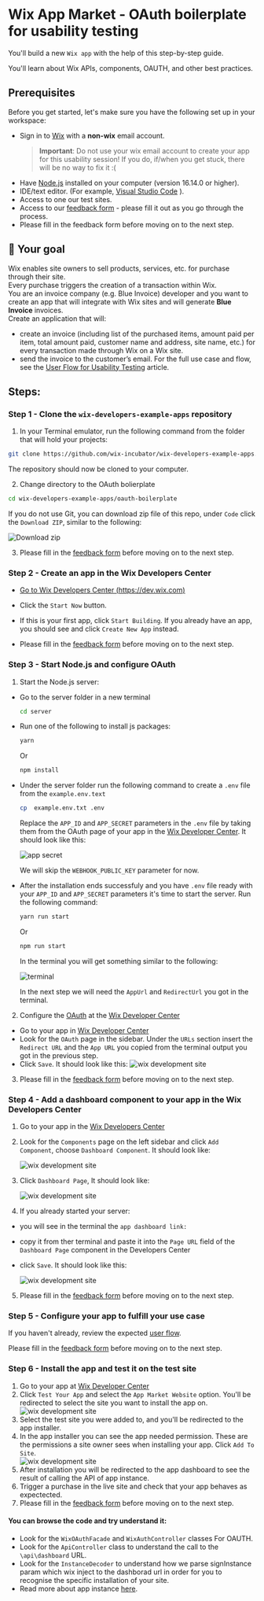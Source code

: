 # Wix App Market - OAuth boilerplate for usability testing

You'll build a new `Wix app` with the help of this step-by-step guide.
 
You'll learn about Wix APIs, components, OAUTH, and other best practices.


## Prerequisites

Before you get started, let's make sure you have the following set up in your workspace:

- Sign in to [Wix](https://www.wix.com) with a **non-wix** email account.
  > **Important**: Do not use your wix email account to create your app for this usability session! If you do, if/when you get stuck, there will be no way to fix it :(
- Have [Node.js](https://nodejs.org/en/download/) installed on your computer (version 16.14.0 or higher).
- IDE/text editor. (For example, [Visual Studio Code](https://code.visualstudio.com/) ).
- Access to one our test sites.
- Access to our [feedback form](https://docs.google.com/forms/d/e/1FAIpQLSc2ep6mxEMAdoTGmXxmN1I8ENGVbXlHVSMJFwXqe1JkJSHK_g/viewform?usp=sf_link) - please fill it out as you go through the process.
- Please fill in the feedback form before moving on to the next step.
  

## 🚀 Your goal

Wix enables site owners to sell products, services, etc. for purchase through their site.  
Every purchase triggers the creation of a transaction within Wix.  
You are an invoice company (e.g. Blue Invoice) developer and you want to create an app that will integrate with Wix sites and will generate **Blue Invoice** invoices.  
Create an application that will:  
- create an invoice (including list of the purchased items, amount paid per item, total amount paid, customer name and address, site name, etc.) for every transaction made through Wix on a Wix site. 
- send the invoice to the customer’s email.
For the full use case and flow, see the [User Flow for Usability Testing](./USERFLOW4TESTING.md) article.



## Steps:

### Step 1 - Clone the `wix-developers-example-apps` repository

1. In your Terminal emulator, run the following command from the folder that will hold your projects:

```bash
git clone https://github.com/wix-incubator/wix-developers-example-apps.git
```

The repository should now be cloned to your computer.

2. Change directory to the OAuth bolierplate

```bash
cd wix-developers-example-apps/oauth-boilerplate
```

If you do not use Git, you can download zip file of this repo, under `Code` click the `Download ZIP`, similar to the following:

![Download zip](images/download-repo-zip.jpg?raw=true)

3. Please fill in the [feedback form](https://docs.google.com/forms/d/e/1FAIpQLSc2ep6mxEMAdoTGmXxmN1I8ENGVbXlHVSMJFwXqe1JkJSHK_g/viewform?usp=sf_link) before moving on to the next step.

### Step 2 - Create an app in the Wix Developers Center

-   [Go to Wix Developers Center (https://dev.wix.com)][wix-dev-center]

-   Click the `Start Now` button.

-  If this is your first app, click `Start Building`. If you already have an app, you should see and click `Create New App` instead.

-  Please fill in the [feedback form](https://docs.google.com/forms/d/e/1FAIpQLSc2ep6mxEMAdoTGmXxmN1I8ENGVbXlHVSMJFwXqe1JkJSHK_g/viewform?usp=sf_link) before moving on to the next step.

### Step 3 - Start Node.js and configure OAuth
 

1. Start the Node.js server:

-   Go to the server folder in a new terminal
   
    ```bash
    cd server 
    ```
-  Run one of the following to install js packages:
    ```bash
    yarn 
    ```
    Or
    ```bash
    npm install 
    ```
-  Under the server folder run the following command to create a `.env` file from the `example.env.text`   
    ```bash
    cp  example.env.txt .env
    ```
    Replace the `APP_ID` and `APP_SECRET` parameters in the `.env` file by taking them from the OAuth page of your app in the [Wix Developer Center][wix-dev-center].
    It should look like this:

    ![app secret](images/app-id-app-secret.jpg?raw=true)
    
    We will skip the `WEBHOOK_PUBLIC_KEY` parameter for now.

-  After the installation ends successfuly and you have `.env` file ready with your `APP_ID` and `APP_SECRET` parameters it's time to start the server.
Run the following command:
    ```bash
    yarn run start 
    ```
    Or
    ```bash
    npm run start 
    ```
    In the terminal you will get something similar to the following:

    ![terminal](images/terminal-new.jpg?raw=true)
    
    In the next step we will need the `AppUrl` and `RedirectUrl` you got in the terminal.


2. Configure the [OAuth] at the [Wix Developer Center][wix-dev-center]
-   Go to your app in [Wix Developer Center][wix-dev-center]
-   Look for the `OAuth` page in the sidebar. Under the `URLs` section insert the `Redirect URL` and the `App URL` you copied from the terminal output you got in the previous step.
-   Click `Save`. It should look like this:
    ![wix development site](images/oauth-appurl-redirect.jpg?raw=true)  
3. Please fill in the [feedback form](https://docs.google.com/forms/d/e/1FAIpQLSc2ep6mxEMAdoTGmXxmN1I8ENGVbXlHVSMJFwXqe1JkJSHK_g/viewform?usp=sf_link) before moving on to the next step.

### Step 4 - Add a dashboard component to your app in the Wix Developers Center

1. Go to your app in the [Wix Developers Center][wix-dev-center]
2. Look for the `Components` page on the left sidebar and click `Add Component`, choose `Dashboard Component`. It should look like:

   ![wix development site](images/add-component.jpg?raw=true)
   
3. Click `Dashboard Page`, It should look like:

   ![wix development site](images/dashboard-component-types.png?raw=true)
   
4. If you already started your server:
  - you will see in the terminal the `app dashboard link:`
  - copy it from ther terminal and paste it into the `Page URL` field of the `Dashboard Page` component in the Developers Center
  -  click `Save`.
  It should look like this:

     ![wix development site](images/dashboard-new.jpg?raw=true)
5. Please fill in the [feedback form](https://docs.google.com/forms/d/e/1FAIpQLSc2ep6mxEMAdoTGmXxmN1I8ENGVbXlHVSMJFwXqe1JkJSHK_g/viewform?usp=sf_link) before moving on to the next step.

### Step 5 - Configure your app to fulfill your use case
If you haven't already, review the expected [user flow](./USERFLOW4TESTING.md).  


Please fill in the [feedback form](https://docs.google.com/forms/d/e/1FAIpQLSc2ep6mxEMAdoTGmXxmN1I8ENGVbXlHVSMJFwXqe1JkJSHK_g/viewform?usp=sf_link) before moving on to the next step.

### Step 6 - Install the app and test it on the test site 

1. Go to your app at [Wix Developer Center][wix-dev-center]  
2. Click `Test Your App` and select the `App Market Website` option. You'll be redirected to select the site you want to install the app on.
    ![wix development site](images/test-your-app.png?raw=true) 
3. Select the test site you were added to, and you'll be redirected to the app installer.   
4. In the app installer you can see the app needed permission. These are the permissions a site owner sees when installing your app. Click `Add To Site`.  
  ![wix development site](images/installer.jpg?raw=true)
5. After installation you will be redirected to the app dashboard to see the result of calling the API of app instance.
6. Trigger a purchase in the live site and check that your app behaves as expectected.
7. Please fill in the [feedback form](https://docs.google.com/forms/d/e/1FAIpQLSc2ep6mxEMAdoTGmXxmN1I8ENGVbXlHVSMJFwXqe1JkJSHK_g/viewform?usp=sf_link) before moving on to the next step.

#### You can browse the code and try understand it:
  - Look for the `WixOAuthFacade` and `WixAuthController` classes For OAUTH.
  - Look for the `ApiController` class to understand the call to the `\api\dashboard` URL.
  - Look for the `InstanceDecoder` to understand how we parse signInstance param which wix inject to the dashborad url in order for you to recognise the specific installation of your site.
  - Read more about app instance [here][app-instance].


  [app-instance]: https://devforum.wix.com/kb/en/article/app-instance-client-side
  [wix-dev-center]: https://dev.wix.com
  [OAuth]: https://dev.wix.com/api/rest/getting-started/authentication

